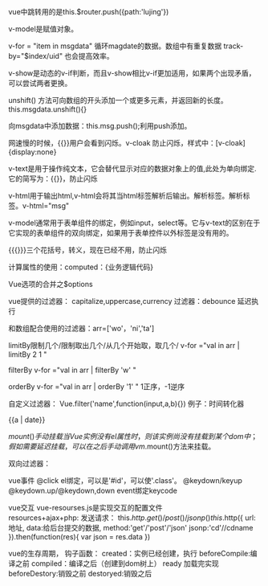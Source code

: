 

vue中跳转用的是this.$router.push({path:'lujing'})

v-model是赋值对象。

v-for = "item in msgdata" 循环magdate的数据。数组中有重复数据  track-by="$index/uid" 也会提高效率。

v-show是动态的v-if判断，而且v-show相比v-if更加适用，如果两个出现矛盾，可以尝试两者更换。

unshift() 方法可向数组的开头添加一个或更多元素，并返回新的长度。this.msgdata.unshift(){}

向msgdata中添加数据：this.msg.push();利用push添加。

网速慢的时候，{{}}用户会看到闪烁。v-cloak 防止闪烁，样式中：[v-cloak]{display:none}

v-text是用于操作纯文本，它会替代显示对应的数据对象上的值,此处为单向绑定.它的简写为：{{}}，防止闪烁

v-html用于输出html,v-html会将其当html标签解析后输出。解析标签。解析标签。v-html="msg"

v-model通常用于表单组件的绑定，例如input，select等。它与v-text的区别在于它实现的表单组件的双向绑定，如果用于表单控件以外标签是没有用的。

{{{}}}三个花括号，转义，现在已经不用，防止闪烁

计算属性的使用：computed：{业务逻辑代码}

Vue选项的合并之$options

vue提供的过滤器：
capitalize,uppercase,currency
过滤器：debounce  延迟执行

和数组配合使用的过滤器：arr=['wo'，'ni','ta']

limitBy限制几个/限制取出几个/从几个开始取，取几个/ v-for ="val in arr | limitBy 2 1 "

filterBy  v-for ="val in arr | filterBy 'w' " 

orderBy   v-for ="val in arr | orderBy '1' " 1正序，-1逆序

自定义过滤器：
Vue.filter('name',function(input,a,b){})
例子：时间转化器 
<div>
  {{a | date}}
</div>
<script>
  Vue.filter('date',function(input){
  var oDate=new Date(input);
  return oDate.getFullYear（）+'-'+(oDate.getMonth()+1)+'-'+oDate.getDate()+'-'+oDate.getHours()+':'+Odate.getMinutes()+':'+
  oDate.getSeconds();
  });
  var vm=new Vue({
  data:{
  a:Date.now()
  }
  methods:{}
  }).$mount('#box');
</script>

$mount()手动挂载
当Vue实例没有el属性时，则该实例尚没有挂载到某个dom中；
假如需要延迟挂载，可以在之后手动调用vm.$mount()方法来挂载。

双向过滤器：

vue事件 @click
el绑定，可以是'#id'，可以使'.class'。
@keydown/keyup   @keydown.up/@keydown,down    event绑定keycode

vue交互  vue-resourses.js是实现交互的配置文件  
resources+ajax+php:
发送请求：
this.$http.get()/post()/jsonp()
this.$http({
url:地址,
data:给后台提交的数据,
method:'get'/'post'/'json'
jsonp:'cd'//cdname
}).then(function(res){
var json = res.data
})

vue的生存周期，
钩子函数：
created：实例已经创建，执行
beforeCompile:编译之前
compiled：编译之后（创建到dom树上）
ready 加载完实现
beforeDestory:销毁之前
destoryed:销毁之后
